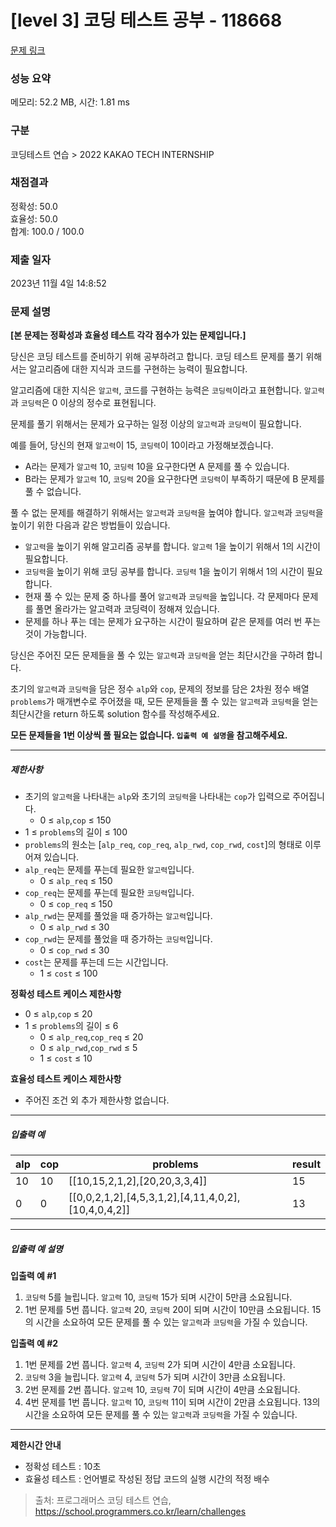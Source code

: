 # [level 3] 코딩 테스트 공부 - 118668 

[문제 링크](https://school.programmers.co.kr/learn/courses/30/lessons/118668) 

### 성능 요약

메모리: 52.2 MB, 시간: 1.81 ms

### 구분

코딩테스트 연습 > 2022 KAKAO TECH INTERNSHIP

### 채점결과

정확성: 50.0<br/>효율성: 50.0<br/>합계: 100.0 / 100.0

### 제출 일자

2023년 11월 4일 14:8:52

### 문제 설명

<p><strong>[본 문제는 정확성과 효율성 테스트 각각 점수가 있는 문제입니다.]</strong></p>

<p>당신은 코딩 테스트를 준비하기 위해 공부하려고 합니다. 코딩 테스트 문제를 풀기 위해서는 알고리즘에 대한 지식과 코드를 구현하는 능력이 필요합니다.</p>

<p>알고리즘에 대한 지식은 <code>알고력</code>, 코드를 구현하는 능력은 <code>코딩력</code>이라고 표현합니다. <code>알고력</code>과 <code>코딩력</code>은 0 이상의 정수로 표현됩니다.</p>

<p>문제를 풀기 위해서는 문제가 요구하는 일정 이상의 <code>알고력</code>과 <code>코딩력</code>이 필요합니다.</p>

<p>예를 들어, 당신의 현재 <code>알고력</code>이 15, <code>코딩력</code>이 10이라고 가정해보겠습니다.</p>

<ul>
<li>A라는 문제가 <code>알고력</code> 10, <code>코딩력</code> 10을 요구한다면 A 문제를 풀 수 있습니다.</li>
<li>B라는 문제가 <code>알고력</code> 10, <code>코딩력</code> 20을 요구한다면 <code>코딩력</code>이 부족하기 때문에 B 문제를 풀 수 없습니다.</li>
</ul>

<p>풀 수 없는 문제를 해결하기 위해서는 <code>알고력</code>과 <code>코딩력</code>을 높여야 합니다. <code>알고력</code>과 <code>코딩력</code>을 높이기 위한 다음과 같은 방법들이 있습니다.</p>

<ul>
<li><code>알고력</code>을 높이기 위해 알고리즘 공부를 합니다. <code>알고력</code> 1을 높이기 위해서 1의 시간이 필요합니다.</li>
<li><code>코딩력</code>을 높이기 위해 코딩 공부를 합니다. <code>코딩력</code> 1을 높이기 위해서 1의 시간이 필요합니다.</li>
<li>현재 풀 수 있는 문제 중 하나를 풀어 <code>알고력</code>과 <code>코딩력</code>을 높입니다. 각 문제마다 문제를 풀면 올라가는 알고력과 코딩력이 정해져 있습니다.</li>
<li>문제를 하나 푸는 데는 문제가 요구하는 시간이 필요하며 같은 문제를 여러 번 푸는 것이 가능합니다.</li>
</ul>

<p>당신은 주어진 모든 문제들을 풀 수 있는 <code>알고력</code>과 <code>코딩력</code>을 얻는 최단시간을 구하려 합니다.</p>

<p>초기의 <code>알고력</code>과 <code>코딩력</code>을 담은 정수 <code>alp</code>와 <code>cop</code>, 문제의 정보를 담은 2차원 정수 배열 <code>problems</code>가 매개변수로 주어졌을 때, 모든 문제들을 풀 수 있는 <code>알고력</code>과 <code>코딩력</code>을 얻는 최단시간을 return 하도록 solution 함수를 작성해주세요.</p>

<p><strong>모든 문제들을 1번 이상씩 풀 필요는 없습니다.  <code>입출력 예 설명</code>을 참고해주세요.</strong></p>

<hr>

<h5>제한사항</h5>

<ul>
<li>초기의 <code>알고력</code>을 나타내는 <code>alp</code>와 초기의 <code>코딩력</code>을 나타내는 <code>cop</code>가 입력으로 주어집니다.

<ul>
<li>0 ≤ <code>alp</code>,<code>cop</code> ≤ 150</li>
</ul></li>
<li>1 ≤ <code>problems</code>의 길이 ≤ 100</li>
<li><code>problems</code>의 원소는 [<code>alp_req</code>, <code>cop_req</code>, <code>alp_rwd</code>, <code>cop_rwd</code>, <code>cost</code>]의 형태로 이루어져 있습니다.</li>
<li><code>alp_req</code>는 문제를 푸는데 필요한 <code>알고력</code>입니다.

<ul>
<li>0 ≤ <code>alp_req</code> ≤ 150</li>
</ul></li>
<li><code>cop_req</code>는 문제를 푸는데 필요한 <code>코딩력</code>입니다.

<ul>
<li>0 ≤ <code>cop_req</code> ≤ 150</li>
</ul></li>
<li><code>alp_rwd</code>는 문제를 풀었을 때 증가하는 <code>알고력</code>입니다.

<ul>
<li>0 ≤ <code>alp_rwd</code> ≤ 30</li>
</ul></li>
<li><code>cop_rwd</code>는 문제를 풀었을 때 증가하는 <code>코딩력</code>입니다.

<ul>
<li>0 ≤ <code>cop_rwd</code> ≤ 30</li>
</ul></li>
<li><code>cost</code>는 문제를 푸는데 드는 시간입니다.

<ul>
<li>1 ≤ <code>cost</code> ≤ 100</li>
</ul></li>
</ul>

<p><strong>정확성 테스트 케이스 제한사항</strong></p>

<ul>
<li>0 ≤ <code>alp</code>,<code>cop</code> ≤ 20</li>
<li>1 ≤ <code>problems</code>의 길이 ≤ 6

<ul>
<li>0 ≤ <code>alp_req</code>,<code>cop_req</code> ≤ 20</li>
<li>0 ≤ <code>alp_rwd</code>,<code>cop_rwd</code> ≤ 5</li>
<li>1 ≤ <code>cost</code> ≤ 10</li>
</ul></li>
</ul>

<p><strong>효율성 테스트 케이스 제한사항</strong></p>

<ul>
<li>주어진 조건 외 추가 제한사항 없습니다.</li>
</ul>

<hr>

<h5>입출력 예</h5>
<table class="table">
        <thead><tr>
<th>alp</th>
<th>cop</th>
<th>problems</th>
<th>result</th>
</tr>
</thead>
        <tbody><tr>
<td>10</td>
<td>10</td>
<td>[[10,15,2,1,2],[20,20,3,3,4]]</td>
<td>15</td>
</tr>
<tr>
<td>0</td>
<td>0</td>
<td>[[0,0,2,1,2],[4,5,3,1,2],[4,11,4,0,2],[10,4,0,4,2]]</td>
<td>13</td>
</tr>
</tbody>
      </table>
<hr>

<h5>입출력 예 설명</h5>

<p><strong>입출력 예 #1</strong></p>

<ol>
<li><code>코딩력</code> 5를 늘립니다. <code>알고력</code> 10, <code>코딩력</code> 15가 되며 시간이 5만큼 소요됩니다.</li>
<li>1번 문제를 5번 풉니다. <code>알고력</code> 20, <code>코딩력</code> 20이 되며 시간이 10만큼 소요됩니다.
15의 시간을 소요하여 모든 문제를 풀 수 있는 <code>알고력</code>과 <code>코딩력</code>을 가질 수 있습니다.</li>
</ol>

<p><strong>입출력 예 #2</strong></p>

<ol>
<li>1번 문제를 2번 풉니다. <code>알고력</code>&nbsp;4, <code>코딩력</code>&nbsp;2가 되며 시간이 4만큼 소요됩니다.</li>
<li><code>코딩력</code>&nbsp;3을 늘립니다. <code>알고력</code>&nbsp;4, <code>코딩력</code>&nbsp;5가 되며 시간이 3만큼 소요됩니다.</li>
<li>2번 문제를 2번 풉니다. <code>알고력</code> 10, <code>코딩력</code>&nbsp;7이 되며 시간이 4만큼 소요됩니다.</li>
<li>4번 문제를 1번 풉니다. <code>알고력</code> 10, <code>코딩력</code> 11이 되며 시간이 2만큼 소요됩니다.
13의 시간을 소요하여 모든 문제를 풀 수 있는 <code>알고력</code>과 <code>코딩력</code>을 가질 수 있습니다.</li>
</ol>

<hr>

<p><strong>제한시간 안내</strong></p>

<ul>
<li>정확성 테스트 : 10초</li>
<li>효율성 테스트 : 언어별로 작성된 정답 코드의 실행 시간의 적정 배수</li>
</ul>


> 출처: 프로그래머스 코딩 테스트 연습, https://school.programmers.co.kr/learn/challenges